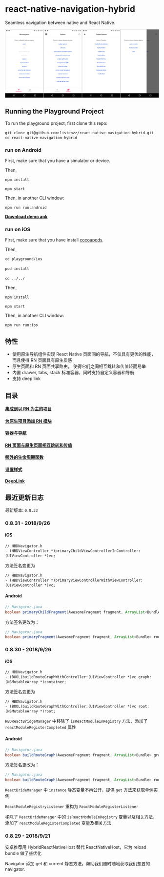 # react-native-navigation-hybrid

Seamless navigation between native and React Native.

![navigation-android](./screenshot/android.png)

## Running the Playground Project

To run the playground project, first clone this repo:

```shell
git clone git@github.com:listenzz/react-native-navigation-hybrid.git
cd react-native-navigation-hybrid
```

### run on Android

First, make sure that you have a simulator or device.

Then,

```shell
npm install
```

```shell
npm start
```

Then, in another CLI window:

```shell
npm run run:android
```

[**Download demo apk**](https://raw.githubusercontent.com/listenzz/react-native-navigation-hybrid/master/screenshot/app-release.apk)

### run on iOS

First, make sure that you have install [cocoapods](https://guides.cocoapods.org/).

Then,

```shell
cd playground/ios

pod install

cd ../../
```

Then,

```shell
npm install
```

```shell
npm start
```

Then, in another CLI window:

```shell
npm run run:ios
```

## 特性

<a name="migrate-react"></a>

* 使用原生导航组件实现 React Native 页面间的导航，不仅具有更优的性能，而且使得 RN 页面具有原生质感
* 原生页面和 RN 页面共享路由， 使得它们之间相互跳转和传值轻而易举
* 内置 drawer, tabs, stack 标准容器，同时支持自定义容器和导航
* 支持 deep link

## 目录

#### [集成到以 RN 为主的项目](./doc/integration-react.md)

#### [为原生项目添加 RN 模块](./doc/integration-native.md)

#### [容器与导航](./doc/navigation.md)

#### [RN 页面与原生页面相互跳转和传值](./doc/pass-and-return-value.md)

#### [额外的生命周期函数](./doc/lifecycle.md)

#### [设置样式](./doc/style.md)

#### [DeepLink](./doc/deeplink.md)

## 最近更新日志

最新版本: `0.8.33`

### 0.8.31 - 2018/9/26

#### iOS

```objc
// HBDNavigator.h
- (HBDViewController *)primaryChildViewControllerInController:(UIViewController *)vc;
```

方法签名变更为

```objc
// HBDNavigator.h
- (HBDViewController *)primaryViewControllerWithViewController:(UIViewController *)vc;
```

#### Android

```java
// Navigator.java
boolean primaryChildFragment(AwesomeFragment fragment, ArrayList<Bundle> graph, ArrayList<Bundle> modalContainer);
```

方法签名更改为：

```java
// Navigator.java
boolean primaryFragment(AwesomeFragment fragment, ArrayList<Bundle> root, ArrayList<Bundle> modal);
```

### 0.8.30 - 2018/9/26

#### iOS

```objc
// HBDNavigator.h
- (BOOL)buildRouteGraphWithController:(UIViewController *)vc graph:(NSMutableArray *)container;
```

方法签名变更为

```objc
// HBDNavigator.h
- (BOOL)buildRouteGraphWithController:(UIViewController *)vc root:(NSMutableArray *)root;
```

`HBDReactBridgeManager` 中移除了 `isReactModuleInRegistry` 方法，添加了 `reactModuleRegisterCompleted` 属性

#### Android

```java
// Navigator.java
boolean buildRouteGraph(AwesomeFragment fragment, ArrayList<Bundle> graph, ArrayList<Bundle> modalContainer);
```

方法签名更改为：

```java
// Navigator.java
boolean buildRouteGraph(AwesomeFragment fragment, ArrayList<Bundle> root, ArrayList<Bundle> modal);
```

`ReactBrideManager` 中 `instance` 静态变量不再公开，提供 `get` 方法来获取单例实例

`ReactModuleRegistryListener` 重构为 `ReactModuleRegisterListener`

移除了 `ReactBrideManager` 中的 `isReactModuleInRegistry` 变量以及相关方法，添加了 `reactModuleRegisterCompleted` 变量及相关方法

### 0.8.29 - 2018/9/21

安卓推荐用 HybridReactNativeHost 替代 ReactNativeHost，它为 reload bundle 做了些优化

Navigator 添加 get 和 current 静态方法，帮助我们随时随地获取我们想要的 navigator.

